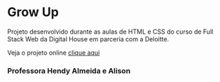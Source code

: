 # Grow Up
Projeto desenvolvido durante as aulas de HTML e CSS do curso de Full Stack Web da Digital House em parceria com a Deloitte.

Veja o projeto online [clique aqui](https://growup-rafaelgonzaga.netlify.app/)

### Professora Hendy Almeida e Alison